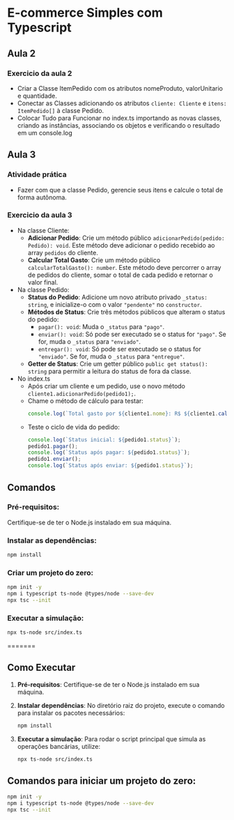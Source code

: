 # E-commerce Simples com Typescript 

## Aula 2
### Exercicio da aula 2
- Criar a Classe ItemPedido com os atributos nomeProduto, valorUnitario e quantidade.
- Conectar as Classes adicionando os atributos `cliente: Cliente` e `itens: ItemPedido[]` à classe Pedido.
- Colocar Tudo para Funcionar no index.ts importando as novas classes, criando as instâncias,
associando os objetos e verificando o resultado em um console.log
## Aula 3
### Atividade prática
- Fazer com que a classe Pedido, gerencie seus itens e calcule o total de forma autônoma.
### Exercicio da aula 3

- Na classe Cliente:
    - **Adicionar Pedido**: Crie um método público `adicionarPedido(pedido: Pedido): void`. Este método deve adicionar o pedido recebido ao array `pedidos` do cliente.
    - **Calcular Total Gasto**: Crie um método público `calcularTotalGasto(): number`. Este método deve percorrer o array de pedidos do cliente, somar o total de cada pedido e retornar o valor final.
- Na classe Pedido:
    - **Status do Pedido**: Adicione um novo atributo privado `_status: string`, e inicialize-o com o valor `"pendente"` no `constructor`.
    - **Métodos de Status**: Crie três métodos públicos que alteram o status do pedido:
        - `pagar(): void`: Muda o `_status` para `"pago"`.
        - `enviar(): void`: Só pode ser executado se o status for `"pago"`. Se for, muda o `_status` para `"enviado"`.
        - `entregar(): void`: Só pode ser executado se o status for `"enviado"`. Se for, muda o `_status` para `"entregue"`.
    - **Getter de Status**: Crie um getter público `public get status(): string` para permitir a leitura do status de fora da classe.
- No index.ts
    - Após criar um cliente e um pedido, use o novo método `cliente1.adicionarPedido(pedido1);`.
    - Chame o método de cálculo para testar:
      ```typescript
      console.log(`Total gasto por ${cliente1.nome}: R$ ${cliente1.calcularTotalGasto()}`);
      ```
    - Teste o ciclo de vida do pedido:
      ```typescript
      console.log(`Status inicial: ${pedido1.status}`);
      pedido1.pagar();
      console.log(`Status após pagar: ${pedido1.status}`);
      pedido1.enviar();
      console.log(`Status após enviar: ${pedido1.status}`);
      ```

## Comandos


### Pré-requisitos: 
Certifique-se de ter o Node.js instalado em sua máquina.

### Instalar as dependências:
```bash
npm install
```

### Criar um projeto do zero:
```bash
npm init -y
npm i typescript ts-node @types/node --save-dev
npx tsc --init
```

### Executar a simulação:
```bash
npx ts-node src/index.ts
```
=======

## Como Executar

1.  **Pré-requisitos**: Certifique-se de ter o Node.js instalado em sua máquina.

2.  **Instalar dependências**: No diretório raiz do projeto, execute o comando para instalar os pacotes necessários:
    ```bash
    npm install
    ```

3.  **Executar a simulação**: Para rodar o script principal que simula as operações bancárias, utilize:
    ```bash
    npx ts-node src/index.ts
    ```

## Comandos para iniciar um projeto do zero:
 ```bash
npm init -y
npm i typescript ts-node @types/node --save-dev
npx tsc --init
  ```

